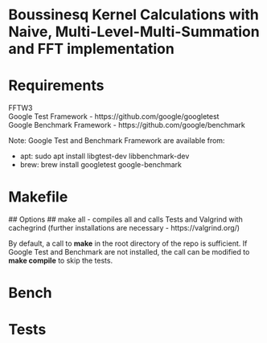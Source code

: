# Boussinesq Kernel Calculations with Naive, Multi-Level-Multi-Summation and FFT implementation #

# Requirements #

<p>FFTW3 <br>
Google Test Framework - https://github.com/google/googletest <br>
Google Benchmark Framework - https://github.com/google/benchmark <br>
</p>

<p>Note: Google Test and Benchmark Framework are available from: <br>
<ul>
  <li>apt: sudo apt install libgtest-dev libbenchmark-dev</li>
  <li>brew: brew install googletest google-benchmark</li>
</ul>
</p>

# Makefile #

<p> ## Options ## 
make all - compiles all and calls Tests and Valgrind with cachegrind (further installations are necessary - https://valgrind.org/)
</p>

By default, a call to <b>make</b> in the root directory of the repo is sufficient. If Google Test and Benchmark are not installed, the call can be modified to <b>make compile</b> to skip the tests.

# Bench #

# Tests #
